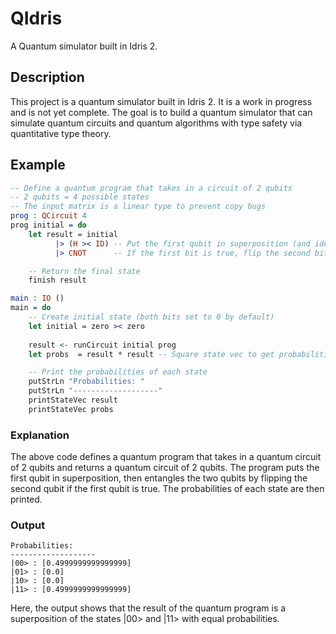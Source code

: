 # QIdris

A Quantum simulator built in Idris 2.

## Description 

This project is a quantum simulator built in Idris 2. It is a work in progress and is not yet complete. The goal is to build a quantum simulator that can simulate quantum circuits and quantum algorithms with type safety via quantitative type theory.

## Example

```idris
-- Define a quantum program that takes in a circuit of 2 qubits
-- 2 qubits = 4 possible states
-- The input matrix is a linear type to prevent copy bugs
prog : QCircuit 4
prog initial = do 
    let result = initial
          |> (H >< ID) -- Put the first qubit in superposition (and identity on second)
          |> CNOT      -- If the first bit is true, flip the second bit (entangles the two bits)

    -- Return the final state
    finish result

main : IO ()
main = do 
    -- Create initial state (both bits set to 0 by default)
    let initial = zero >< zero
    
    result <- runCircuit initial prog
    let probs  = result * result -- Square state vec to get probabilities

    -- Print the probabilities of each state
    putStrLn "Probabilities: "
    putStrLn "-------------------"
    printStateVec result
    printStateVec probs
```

### Explanation 

The above code defines a quantum program that takes in a quantum circuit of 2 qubits and returns a quantum circuit of 2 qubits. The program puts the first qubit in superposition, then entangles the two qubits by flipping the second qubit if the first qubit is true. The probabilities of each state are then printed. 

### Output

```
Probabilities: 
-------------------
|00> : [0.4999999999999999]
|01> : [0.0]
|10> : [0.0]
|11> : [0.4999999999999999]
```

Here, the output shows that the result of the quantum program is a superposition of the states |00> and |11> with equal probabilities.